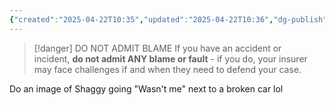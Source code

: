 ```yaml
---
{"created":"2025-04-22T10:35","updated":"2025-04-22T10:36","dg-publish":true,"dg-path":"Think/(6) In An Accident Do Not Admit Blame.md","permalink":"/think/6-in-an-accident-do-not-admit-blame/","dgPassFrontmatter":true,"noteIcon":"1"}
---
```


> [!danger] DO NOT ADMIT BLAME
> If you have an accident or incident, **do not admit ANY blame or fault** - if you do, your insurer may face challenges if and when they need to defend your case.

Do an image of Shaggy going "Wasn't me" next to a broken car lol 